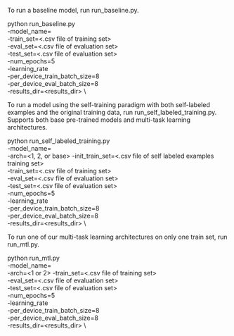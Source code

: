 To run a baseline model, run run_baseline.py.

python run_baseline.py \
  -model_name=<name of huggingface model> \
  -train_set=<.csv file of training set> \
  -eval_set=<.csv file of evaluation set> \
  -test_set=<.csv file of evaluation set> \
  -num_epochs=5 \
  -learning_rate \
  -per_device_train_batch_size=8 \
  -per_device_eval_batch_size=8 \
  -results_dir=<results_dir> \

To run a model using the self-training paradigm with both self-labeled examples and the original training data, run run_self_labeled_training.py. Supports both base pre-trained models and multi-task learning architectures.

python run_self_labeled_training.py \
  -model_name=<name of huggingface model> \
  -arch=<1, 2, or base>
  -init_train_set=<.csv file of self labeled examples training set> \
  -train_set=<.csv file of training set> \
  -eval_set=<.csv file of evaluation set> \
  -test_set=<.csv file of evaluation set> \
  -num_epochs=5 \
  -learning_rate \
  -per_device_train_batch_size=8 \
  -per_device_eval_batch_size=8 \
  -results_dir=<results_dir> \

To run one of our multi-task learning architectures on only one train set, run run_mtl.py.

python run_mtl.py \
  -model_name=<name of huggingface model> \
  -arch=<1 or 2>
  -train_set=<.csv file of training set> \
  -eval_set=<.csv file of evaluation set> \
  -test_set=<.csv file of evaluation set> \
  -num_epochs=5 \
  -learning_rate \
  -per_device_train_batch_size=8 \
  -per_device_eval_batch_size=8 \
  -results_dir=<results_dir> \

